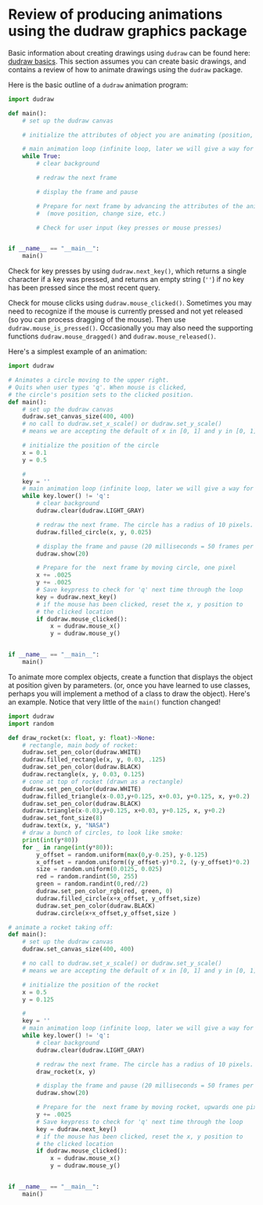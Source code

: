 # Review of producing animations using the dudraw graphics package

Basic information about creating drawings using `dudraw` can be found here: [dudraw basics](https://cs.du.edu/~intropython/intro-to-programming/dudraw_quickstart.html). This section assumes you can create basic drawings, and contains a review of how to animate drawings using the `dudraw` package.

Here is the basic outline of a `dudraw` animation program:

```python
import dudraw

def main():
    # set up the dudraw canvas

    # initialize the attributes of object you are animating (position, size, etc.)

    # main animation loop (infinite loop, later we will give a way for users to quit)
    while True:
        # clear background

        # redraw the next frame

        # display the frame and pause

        # Prepare for next frame by advancing the attributes of the animated object(s)
        #  (move position, change size, etc.)

        # Check for user input (key presses or mouse presses)


if __name__ == "__main__":
    main()

```

Check for key presses by using `dudraw.next_key()`, which returns a single character if a key was pressed, and returns an empty string (`''`) if no key has been pressed since the most recent query.

Check for mouse clicks using `dudraw.mouse_clicked()`. Sometimes you may need to recognize if the mouse is currently pressed and not yet released (so you can process dragging of the mouse). Then use `dudraw.mouse_is_pressed()`. Occasionally you may also need the supporting functions `dudraw.mouse_dragged()` and `dudraw.mouse_released()`.

Here's a simplest example of an animation:
```python
import dudraw

# Animates a circle moving to the upper right.
# Quits when user types 'q'. When mouse is clicked,
# the circle's position sets to the clicked position.
def main():
    # set up the dudraw canvas
    dudraw.set_canvas_size(400, 400)
    # no call to dudraw.set_x_scale() or dudraw.set_y_scale()
    # means we are accepting the default of x in [0, 1] and y in [0, 1]

    # initialize the position of the circle
    x = 0.1
    y = 0.5

    # 
    key = ''
    # main animation loop (infinite loop, later we will give a way for users to quit)
    while key.lower() != 'q':
        # clear background
        dudraw.clear(dudraw.LIGHT_GRAY)

        # redraw the next frame. The circle has a radius of 10 pixels.
        dudraw.filled_circle(x, y, 0.025)

        # display the frame and pause (20 milliseconds = 50 frames per second)
        dudraw.show(20)

        # Prepare for the  next frame by moving circle, one pixel
        x += .0025
        y += .0025
        # Save keypress to check for 'q' next time through the loop
        key = dudraw.next_key()
        # if the mouse has been clicked, reset the x, y position to
        # the clicked location
        if dudraw.mouse_clicked():
            x = dudraw.mouse_x()
            y = dudraw.mouse_y()        


if __name__ == "__main__":
    main()
```

To animate more complex objects, create a function that displays the object at position given by parameters. (or, once you have learned to use classes, perhaps you will implement a method of a class to draw the object). Here's an example. Notice that very little of the `main()` function changed!

```python
import dudraw
import random

def draw_rocket(x: float, y: float)->None:
    # rectangle, main body of rocket:
    dudraw.set_pen_color(dudraw.WHITE)
    dudraw.filled_rectangle(x, y, 0.03, .125)
    dudraw.set_pen_color(dudraw.BLACK)
    dudraw.rectangle(x, y, 0.03, 0.125)
    # cone at top of rocket (drawn as a rectangle)
    dudraw.set_pen_color(dudraw.WHITE)
    dudraw.filled_triangle(x-0.03,y+0.125, x+0.03, y+0.125, x, y+0.2)
    dudraw.set_pen_color(dudraw.BLACK)
    dudraw.triangle(x-0.03,y+0.125, x+0.03, y+0.125, x, y+0.2)
    dudraw.set_font_size(8)
    dudraw.text(x, y, "NASA")
    # draw a bunch of circles, to look like smoke:
    print(int(y*80))
    for _ in range(int(y*80)):
        y_offset = random.uniform(max(0,y-0.25), y-0.125)
        x_offset = random.uniform((y_offset-y)*0.2, (y-y_offset)*0.2)
        size = random.uniform(0.0125, 0.025)
        red = random.randint(50, 255)
        green = random.randint(0,red//2)
        dudraw.set_pen_color_rgb(red, green, 0)
        dudraw.filled_circle(x+x_offset, y_offset,size)
        dudraw.set_pen_color(dudraw.BLACK)
        dudraw.circle(x+x_offset,y_offset,size )

# animate a rocket taking off:
def main():
    # set up the dudraw canvas
    dudraw.set_canvas_size(400, 400)

    # no call to dudraw.set_x_scale() or dudraw.set_y_scale()
    # means we are accepting the default of x in [0, 1] and y in [0, 1]

    # initialize the position of the rocket
    x = 0.5
    y = 0.125

    # 
    key = ''
    # main animation loop (infinite loop, later we will give a way for users to quit)
    while key.lower() != 'q':
        # clear background
        dudraw.clear(dudraw.LIGHT_GRAY)

        # redraw the next frame. The circle has a radius of 10 pixels.
        draw_rocket(x, y)

        # display the frame and pause (20 milliseconds = 50 frames per second)
        dudraw.show(20)

        # Prepare for the  next frame by moving rocket, upwards one pixel
        y += .0025
        # Save keypress to check for 'q' next time through the loop
        key = dudraw.next_key()
        # if the mouse has been clicked, reset the x, y position to
        # the clicked location
        if dudraw.mouse_clicked():
            x = dudraw.mouse_x()
            y = dudraw.mouse_y()        


if __name__ == "__main__":
    main()
```



